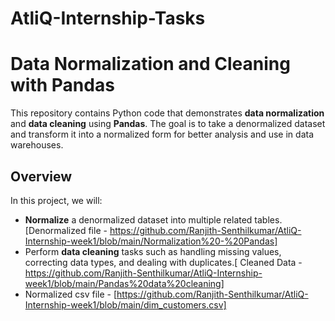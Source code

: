 # AtliQ-Internship-Tasks

# Data Normalization and Cleaning with Pandas

This repository contains Python code that demonstrates **data normalization** and **data cleaning** using **Pandas**. The goal is to take a denormalized dataset and transform it into a normalized form for better analysis and use in data warehouses.

## Overview

In this project, we will:
- **Normalize** a denormalized dataset into multiple related tables.[Denormalized file - https://github.com/Ranjith-Senthilkumar/AtliQ-Internship-week1/blob/main/Normalization%20-%20Pandas]
- Perform **data cleaning** tasks such as handling missing values, correcting data types, and dealing with duplicates.[ Cleaned Data - https://github.com/Ranjith-Senthilkumar/AtliQ-Internship-week1/blob/main/Pandas%20data%20cleaning]
- Normalized csv file - [https://github.com/Ranjith-Senthilkumar/AtliQ-Internship-week1/blob/main/dim_customers.csv]
